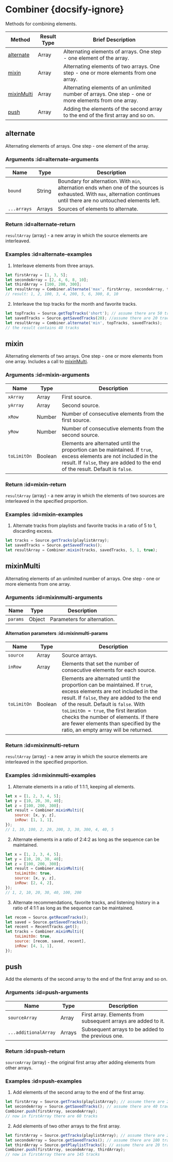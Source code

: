 # Combiner {docsify-ignore}

Methods for combining elements.

| Method | Result Type | Brief Description |
| --- | --- | --- |
| [alternate](/reference-en/combiner?id=alternate) | Array | Alternating elements of arrays. One step - one element of the array. |
| [mixin](/reference-en/combiner?id=mixin) | Array | Alternating elements of two arrays. One step - one or more elements from one array. |
| [mixinMulti](/reference-en/combiner?id=mixinmulti) | Array | Alternating elements of an unlimited number of arrays. One step - one or more elements from one array. |
| [push](/reference-en/combiner?id=push) | Array | Adding the elements of the second array to the end of the first array and so on. |

## alternate

Alternating elements of arrays. One step - one element of the array.

### Arguments :id=alternate-arguments

| Name | Type | Description |
| --- | --- | --- |
| `bound` | String | Boundary for alternation. With `min`, alternation ends when one of the sources is exhausted. With `max`, alternation continues until there are no untouched elements left. |
| `...arrays` | Arrays | Sources of elements to alternate. |

### Return :id=alternate-return

`resultArray` (array) - a new array in which the source elements are interleaved.

### Examples :id=alternate-examples

1. Interleave elements from three arrays.

```js
let firstArray = [1, 3, 5];
let secondeArray = [2, 4, 6, 8, 10];
let thirdArray = [100, 200, 300];
let resultArray = Combiner.alternate('max', firstArray, secondeArray, thirdArray);
// result: 1, 2, 100, 3, 4, 200, 5, 6, 300, 8, 10
```

2. Interleave the top tracks for the month and favorite tracks.

```js
let topTracks = Source.getTopTracks('short'); // assume there are 50 tracks
let savedTracks = Source.getSavedTracks(20); //assume there are 20 tracks
let resultArray = Combiner.alternate('min', topTracks, savedTracks);
// the result contains 40 tracks
```

## mixin

Alternating elements of two arrays. One step - one or more elements from one array. Includes a call to [mixinMulti](/reference-en/combiner?id=mixinmulti).

### Arguments :id=mixin-arguments

| Name | Type | Description |
| --- | --- | --- |
| `xArray` | Array | First source. |
| `yArray` | Array | Second source. |
| `xRow` | Number | Number of consecutive elements from the first source. |
| `yRow` | Number | Number of consecutive elements from the second source. |
| `toLimitOn` | Boolean | Elements are alternated until the proportion can be maintained. If `true`, excess elements are not included in the result. If `false`, they are added to the end of the result. Default is `false`. |

### Return :id=mixin-return

`resultArray` (array) - a new array in which the elements of two sources are interleaved in the specified proportion.

### Examples :id=mixin-examples

1. Alternate tracks from playlists and favorite tracks in a ratio of 5 to 1, discarding excess.

```js
let tracks = Source.getTracks(playlistArray);
let savedTracks = Source.getSavedTracks();
let resultArray = Combiner.mixin(tracks, savedTracks, 5, 1, true);
```

## mixinMulti

Alternating elements of an unlimited number of arrays. One step - one or more elements from one array.

### Arguments :id=mixinmulti-arguments

| Name | Type | Description |
| --- | --- | --- |
| `params` | Object | Parameters for alternation. |

#### Alternation parameters :id=mixinmulti-params

| Name | Type | Description |
| --- | --- | --- |
| `source` | Array | Source arrays. |
| `inRow` | Array | Elements that set the number of consecutive elements for each source. |
| `toLimitOn` | Boolean | Elements are alternated until the proportion can be maintained. If `true`, excess elements are not included in the result. If `false`, they are added to the end of the result. Default is `false`. With `toLimitOn = true`, the first iteration checks the number of elements. If there are fewer elements than specified by the ratio, an empty array will be returned. |

### Return :id=mixinmulti-return

`resultArray` (array) - a new array in which the source elements are interleaved in the specified proportion.

### Examples :id=mixinmulti-examples

1. Alternate elements in a ratio of 1:1:1, keeping all elements.

```js
let x = [1, 2, 3, 4, 5];
let y = [10, 20, 30, 40];
let z = [100, 200, 300];
let result = Combiner.mixinMulti({
    source: [x, y, z],
    inRow: [1, 1, 1],
});
// 1, 10, 100, 2, 20, 200, 3, 30, 300, 4, 40, 5
```

2. Alternate elements in a ratio of 2:4:2 as long as the sequence can be maintained.

```js
let x = [1, 2, 3, 4, 5];
let y = [10, 20, 30, 40];
let z = [100, 200, 300];
let result = Combiner.mixinMulti({
    toLimitOn: true,
    source: [x, y, z],
    inRow: [2, 4, 2],
});
// 1, 2, 10, 20, 30, 40, 100, 200
```

3. Alternate recommendations, favorite tracks, and listening history in a ratio of 4:1:1 as long as the sequence can be maintained.

```js
let recom = Source.getRecomTracks();
let saved = Source.getSavedTracks();
let recent = RecentTracks.get();
let tracks = Combiner.mixinMulti({
    toLimitOn: true,
    source: [recom, saved, recent],
    inRow: [4, 1, 1],
});
```

## push

Add the elements of the second array to the end of the first array and so on.

### Arguments :id=push-arguments

| Name | Type | Description |
| --- | --- | --- |
| `sourceArray` | Array | First array. Elements from subsequent arrays are added to it. |
| `...additionalArray` | Arrays | Subsequent arrays to be added to the previous one. |

### Return :id=push-return

`sourceArray` (array) - the original first array after adding elements from other arrays.

### Examples :id=push-examples

1. Add elements of the second array to the end of the first array.

```js
let firstArray = Source.getTracks(playlistArray); // assume there are 20 tracks
let secondeArray = Source.getSavedTracks(); // assume there are 40 tracks
Combiner.push(firstArray, secondeArray);
// now in firstArray there are 60 tracks
```

2. Add elements of two other arrays to the first array.

```js
let firstArray = Source.getTracks(playlistArray); // assume there are 25 tracks
let secondeArray = Source.getSavedTracks(); // assume there are 100 tracks
let thirdArray = Source.getPlaylistTracks(); // assume there are 20 tracks
Combiner.push(firstArray, secondeArray, thirdArray);
// now in firstArray there are 145 tracks
```
